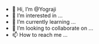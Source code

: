 - 👋 Hi, I’m @Yograji
- 👀 I’m interested in ...
- 🌱 I’m currently learning ...
- 💞️ I’m looking to collaborate on ...
- 📫 How to reach me ...

<!---
Yograji/Yograji is a ✨ special ✨ repository because its `README.md` (this file) appears on your GitHub profile.
You can click the Preview link to take a look at your changes.
--->
